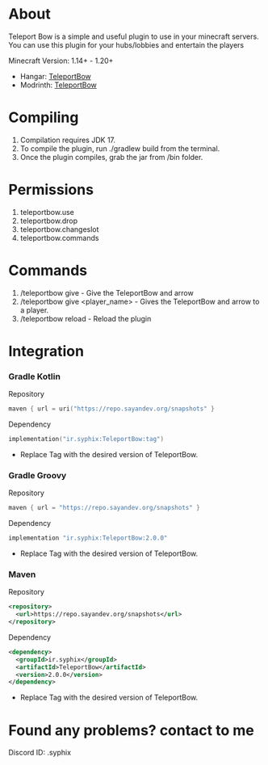 # About
Teleport Bow is a simple and useful plugin to use in your minecraft servers. You can use this plugin for your hubs/lobbies and entertain the players

Minecraft Version: 1.14+ - 1.20+

* Hangar: [TeleportBow](https://hangar.papermc.io/SyphiX/TeleportBow)
* Modrinth: [TeleportBow](https://modrinth.com/plugin/teleportbow)


# Compiling
1. Compilation requires JDK 17.
2. To compile the plugin, run ./gradlew build from the terminal.
3. Once the plugin compiles, grab the jar from /bin folder.

# Permissions
1. teleportbow.use
2. teleportbow.drop
3. teleportbow.changeslot
4. teleportbow.commands

# Commands
1. /teleportbow give - Give the TeleportBow and arrow
2. /teleportbow give <player_name> - Gives the TeleportBow and arrow to a player.
3. /teleportbow reload - Reload the plugin

# Integration
### **Gradle Kotlin**

Repository
```gradle.kts
maven { url = uri("https://repo.sayandev.org/snapshots" }
```
Dependency
```gradle.kts
implementation("ir.syphix:TeleportBow:tag")
```
* Replace Tag with the desired version of TeleportBow.

### **Gradle Groovy**

Repository
```gradle
maven { url = "https://repo.sayandev.org/snapshots" }
```
Dependency
```gradle
implementation "ir.syphix:TeleportBow:2.0.0"
```
* Replace Tag with the desired version of TeleportBow.

### **Maven**

Repository
```xml
<repository>
  <url>https://repo.sayandev.org/snapshots</url>
</repository>
```
Dependency
```xml
<dependency>
  <groupId>ir.syphix</groupId>
  <artifactId>TeleportBow</artifactId>
  <version>2.0.0</version>
</dependency>
```
* Replace Tag with the desired version of TeleportBow.

# Found any problems? contact to me
Discord ID: .syphix
